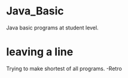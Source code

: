 # Java_Basic
Java basic programs at student level.
# leaving a line
Trying to make shortest of all programs.
-Retro